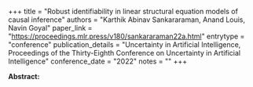 +++
title = "Robust identifiability in linear structural equation models of causal inference"
authors = "Karthik Abinav Sankararaman, Anand Louis, Navin Goyal"
paper_link = "https://proceedings.mlr.press/v180/sankararaman22a.html"
entrytype = "conference"
publication_details = "Uncertainty in Artificial Intelligence,  Proceedings of the Thirty-Eighth Conference on Uncertainty in Artificial Intelligence"
conference_date = "2022"
notes = ""
+++

<b>Abstract:</b>
